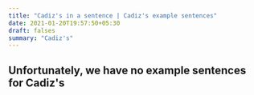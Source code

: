 ```yaml
---
title: "Cadiz's in a sentence | Cadiz's example sentences"
date: 2021-01-20T19:57:50+05:30
draft: falses
summary: "Cadiz's"
---
```

## Unfortunately, we have no example sentences for Cadiz's                 
